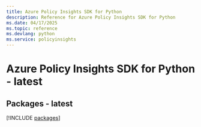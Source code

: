 ```yaml
---
title: Azure Policy Insights SDK for Python
description: Reference for Azure Policy Insights SDK for Python
ms.date: 04/17/2025
ms.topic: reference
ms.devlang: python
ms.service: policyinsights
---
```

# Azure Policy Insights SDK for Python - latest
## Packages - latest
[!INCLUDE [packages](policy-insights-index.md)]
